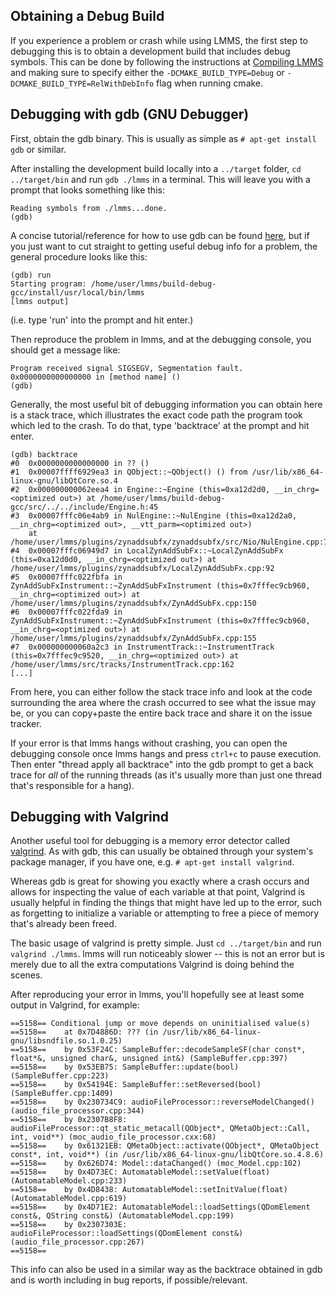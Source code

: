## Obtaining a Debug Build

If you experience a problem or crash while using LMMS, the first step to debugging this is to obtain a development build that includes debug symbols. This can be done by following the instructions at [Compiling LMMS](https://github.com/LMMS/lmms/wiki/Compiling-lmms#building-on-linux) and making sure to specify either the `-DCMAKE_BUILD_TYPE=Debug` or `-DCMAKE_BUILD_TYPE=RelWithDebInfo` flag when running cmake.

## Debugging with gdb (GNU Debugger)

First, obtain the gdb binary. This is usually as simple as `# apt-get install gdb` or similar.

After installing the development build locally into a `../target` folder, `cd ../target/bin` and run `gdb ./lmms` in a terminal. This will leave you with a prompt that looks something like this:
```
Reading symbols from ./lmms...done.
(gdb) 
```

A concise tutorial/reference for how to use gdb can be found [here](http://www.unknownroad.com/rtfm/gdbtut/), but if you just want to cut straight to getting useful debug info for a problem, the general procedure looks like this:
```
(gdb) run
Starting program: /home/user/lmms/build-debug-gcc/install/usr/local/bin/lmms
[lmms output]
```
(i.e. type 'run' into the prompt and hit enter.)

Then reproduce the problem in lmms, and at the debugging console, you should get a message like:
```
Program received signal SIGSEGV, Segmentation fault.
0x0000000000000000 in [method name] ()
(gdb) 
```

Generally, the most useful bit of debugging information you can obtain here is a stack trace, which illustrates the exact code path the program took which led to the crash. To do that, type 'backtrace' at the prompt and hit enter.

```
(gdb) backtrace
#0  0x0000000000000000 in ?? ()
#1  0x00007ffff6929ea3 in QObject::~QObject() () from /usr/lib/x86_64-linux-gnu/libQtCore.so.4
#2  0x000000000062eea4 in Engine::~Engine (this=0xa12d2d0, __in_chrg=<optimized out>) at /home/user/lmms/build-debug-gcc/src/../../include/Engine.h:45
#3  0x00007fffc06e4ab9 in NulEngine::~NulEngine (this=0xa12d2a0, __in_chrg=<optimized out>, __vtt_parm=<optimized out>)
    at /home/user/lmms/plugins/zynaddsubfx/zynaddsubfx/src/Nio/NulEngine.cpp:76
#4  0x00007fffc06949d7 in LocalZynAddSubFx::~LocalZynAddSubFx (this=0xa12d0d0, __in_chrg=<optimized out>) at /home/user/lmms/plugins/zynaddsubfx/LocalZynAddSubFx.cpp:92
#5  0x00007fffc022fbfa in ZynAddSubFxInstrument::~ZynAddSubFxInstrument (this=0x7fffec9cb960, __in_chrg=<optimized out>) at /home/user/lmms/plugins/zynaddsubfx/ZynAddSubFx.cpp:150
#6  0x00007fffc022fda9 in ZynAddSubFxInstrument::~ZynAddSubFxInstrument (this=0x7fffec9cb960, __in_chrg=<optimized out>) at /home/user/lmms/plugins/zynaddsubfx/ZynAddSubFx.cpp:155
#7  0x000000000060a2c3 in InstrumentTrack::~InstrumentTrack (this=0x7fffec9c9520, __in_chrg=<optimized out>) at /home/user/lmms/src/tracks/InstrumentTrack.cpp:162
[...]
```

From here, you can either follow the stack trace info and look at the code surrounding the area where the crash occurred to see what the issue may be, or you can copy+paste the entire back trace and share it on the issue tracker.

If your error is that lmms hangs without crashing, you can open the debugging console once lmms hangs and press `ctrl+c` to pause execution. Then enter "thread apply all backtrace" into the gdb prompt to get a back trace for *all* of the running threads (as it's usually more than just one thread that's responsible for a hang).

## Debugging with Valgrind

Another useful tool for debugging is a memory error detector called [valgrind](http://valgrind.org/). As with gdb, this can usually be obtained through your system's package manager, if you have one, e.g. `# apt-get install valgrind`.

Whereas gdb is great for showing you exactly where a crash occurs and allows for inspecting the value of each variable at that point, Valgrind is usually helpful in finding the things that might have led up to the error, such as forgetting to initialize a variable or attempting to free a piece of memory that's already been freed.

The basic usage of valgrind is pretty simple. Just `cd ../target/bin` and run `valgrind ./lmms`. lmms will run noticeably slower -- this is not an error but is merely due to all the extra computations Valgrind is doing behind the scenes.

After reproducing your error in lmms, you'll hopefully see at least some output in Valgrind, for example:
```
==5158== Conditional jump or move depends on uninitialised value(s)
==5158==    at 0x7D4886D: ??? (in /usr/lib/x86_64-linux-gnu/libsndfile.so.1.0.25)
==5158==    by 0x53F24C: SampleBuffer::decodeSampleSF(char const*, float*&, unsigned char&, unsigned int&) (SampleBuffer.cpp:397)
==5158==    by 0x53EB75: SampleBuffer::update(bool) (SampleBuffer.cpp:223)
==5158==    by 0x54194E: SampleBuffer::setReversed(bool) (SampleBuffer.cpp:1409)
==5158==    by 0x230734C9: audioFileProcessor::reverseModelChanged() (audio_file_processor.cpp:344)
==5158==    by 0x2307B8F8: audioFileProcessor::qt_static_metacall(QObject*, QMetaObject::Call, int, void**) (moc_audio_file_processor.cxx:68)
==5158==    by 0x61321EB: QMetaObject::activate(QObject*, QMetaObject const*, int, void**) (in /usr/lib/x86_64-linux-gnu/libQtCore.so.4.8.6)
==5158==    by 0x626D74: Model::dataChanged() (moc_Model.cpp:102)
==5158==    by 0x4D73EC: AutomatableModel::setValue(float) (AutomatableModel.cpp:233)
==5158==    by 0x4D8438: AutomatableModel::setInitValue(float) (AutomatableModel.cpp:619)
==5158==    by 0x4D71E2: AutomatableModel::loadSettings(QDomElement const&, QString const&) (AutomatableModel.cpp:199)
==5158==    by 0x2307303E: audioFileProcessor::loadSettings(QDomElement const&) (audio_file_processor.cpp:267)
==5158== 
```

This info can also be used in a similar way as the backtrace obtained in gdb and is worth including in bug reports, if possible/relevant.
